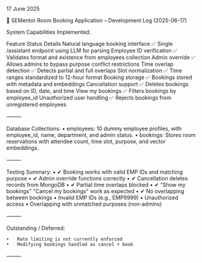 17 June 2025

📄 SEMentor Room Booking Application – Development Log (2025-06-17)

System Capabilities Implemented:

Feature	Status					Details
Natural language booking interface	✅	Single /assistant endpoint using LLM for parsing
Employee ID verification	✅	Validates format and existence from employees collection
Admin override	✅	Allows admins to bypass purpose conflict restrictions
Time overlap detection	✅	Detects partial and full overlaps
Slot normalization	✅	Time ranges standardized to 12-hour format
Booking storage	✅	Bookings stored with metadata and embeddings
Cancellation support	✅	Deletes bookings based on ID, date, and time
View my bookings	✅	Filters bookings by employee_id
Unauthorized user handling	✅	Rejects bookings from unregistered employees


⸻

Database Collections:
	•	employees: 10 dummy employee profiles, with employee_id, name, department, and admin status.
	•	bookings: Stores room reservations with attendee count, time slot, purpose, and vector embeddings.

⸻

Testing Summary:
	•	✔ Booking works with valid EMP IDs and matching purpose
	•	✔ Admin override functions correctly
	•	✔ Cancellation deletes records from MongoDB
	•	✔ Partial time overlaps blocked
	•	✔ “Show my bookings” "Cancel my bookings" work as expected
	•	✔ No overlapping between bookings 
	•	Invalid EMP IDs (e.g., EMP9999)
	•	Unauthorized access
	•	Overlapping with unmatched purposes (non-admins)

⸻

Outstanding / Deferred:
	
	•	Rate limiting is not currently enforced
	•	Modifying bookings handled as cancel + book
	

⸻


